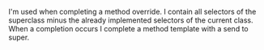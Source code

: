I'm used when completing a method override. I contain all selectors of the superclass minus the already implemented selectors of the current class. When a completion occurs I complete a method template with a send to super.